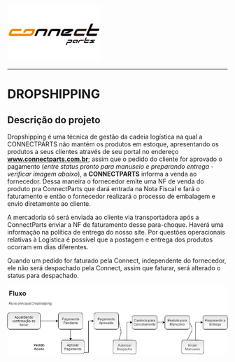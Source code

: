![ConnectParts](/assets/LogoConnectParts.png)

---
# DROPSHIPPING

## Descrição do projeto

Dropshipping é uma técnica de gestão da cadeia logística na qual a CONNECTPARTS não mantém os produtos em estoque, apresentando os produtos a seus clientes através de seu portal no endereço **www.connectparts.com.br**; assim que o pedido do cliente for aprovado o pagamento (_entre status pronto para manuseio e preparando entrega -verificar imagem abaixo_), a **CONNECTPARTS** informa a venda ao fornecedor. Dessa maneira o fornecedor emite uma NF de venda do produto pra ConnectParts que dará entrada na Nota Fiscal e fará o faturamento e então o fornecedor realizará o processo de embalagem e envio diretamente ao cliente. 

A mercadoria só será enviada ao cliente via transportadora após a ConnectParts enviar a NF de faturamento desse para-choque. Haverá uma informação na política de entrega do nosso site. Por questões operacionais relativas à Logística é possível que a postagem e entrega dos produtos ocorram em dias diferentes. 

Quando um pedido for faturado pela Connect, independente do fornecedor, ele não será despachado pela Connect, assim que faturar, será alterado o status para despachado.

![](/assets/descricao01.png)
